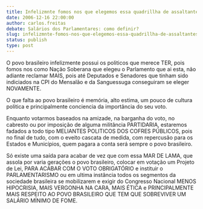 ```yaml
---
title: Infelizmnte fomos nos que elegemos essa quadrillha de assaltantes do dinheiro público
date: 2006-12-16 22:00:00
author: carlos.freitas
debate: Salários dos Parlamentares: como definir?
slug: infelizmnte-fomos-nos-que-elegemos-essa-quadrillha-de-assaltantes-do-dinheiro-publico
status: publish 
type: post
---
```


O povo brasileiro infelizmente possui os politicos que merece TER, pois fomos nos como Nação Soberana que elegeu o Parlamento que ai esta, não adiante reclamar MAIS, pois até Deputados e Senadores que tinham sido indiciados na CPI do Mensalão e da Sanguessuga conseguiram se eleger NOVAMENTE.  

O que falta ao povo brasileiro é memória, alto estima, um pouco de cultura politica e principalmente conciencia da importância do seu voto.  

Enquanto votarmos baseados na amizade, na barganha do voto, no cabresto ou por imposição de alguma militância PARTIDARIA, estaremos fadados a todo tipo MELIANTES POLITICOS DOS COFRES PÚBLICOS, pois no final de tudo, com o eveito cascata de medida, com repercusão para os Estados e Municípios, quem pagara a conta será sempre o povo brasileiro.  

Só existe uma saída para acabar de vez que com essa MAR DE LAMA, que assola por varia gerações o povo brasileiro, colocar em votação um Projeto de Lei, PARA ACABAR COM O VOTO OBRIGATÓRIO e instituir o PARLAMENTARISMO ou em ultima instância todos os segmentos da sociedade brasileira se mobilizarem e exigir do Congresso Nacional MENOS HIPOCRISIA, MAIS VERGONHA NA CARA, MAIS ÉTICA e PRINCIPALMENTE MAIS RESPEITO AO POVO BRASILEIRO QUE TEM QUE SOBREVIVER UM SALÁRIO MÍNIMO DE FOME.
